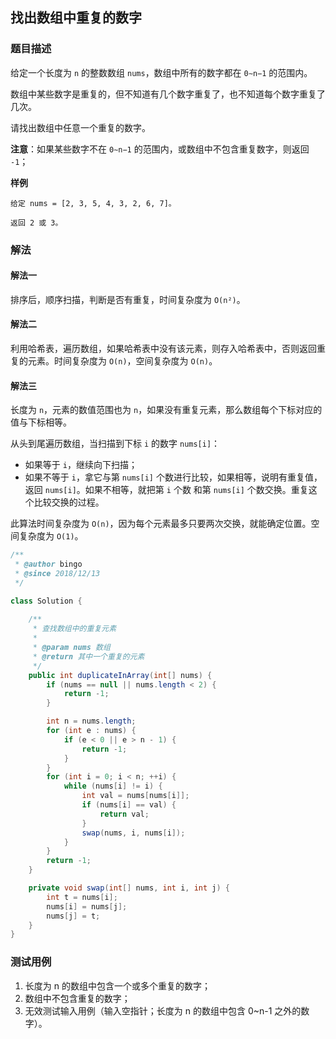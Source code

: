 ## 找出数组中重复的数字

### 题目描述
给定一个长度为 `n` 的整数数组 `nums`，数组中所有的数字都在 `0∼n−1` 的范围内。

数组中某些数字是重复的，但不知道有几个数字重复了，也不知道每个数字重复了几次。

请找出数组中任意一个重复的数字。

**注意**：如果某些数字不在 `0∼n−1` 的范围内，或数组中不包含重复数字，则返回 `-1`；

**样例**
```
给定 nums = [2, 3, 5, 4, 3, 2, 6, 7]。

返回 2 或 3。
```

### 解法
#### 解法一
排序后，顺序扫描，判断是否有重复，时间复杂度为 `O(n²)`。

#### 解法二
利用哈希表，遍历数组，如果哈希表中没有该元素，则存入哈希表中，否则返回重复的元素。时间复杂度为 `O(n)`，空间复杂度为 `O(n)`。

#### 解法三
长度为 `n`，元素的数值范围也为 `n`，如果没有重复元素，那么数组每个下标对应的值与下标相等。

从头到尾遍历数组，当扫描到下标 `i` 的数字 `nums[i]`：
- 如果等于 `i`，继续向下扫描；
- 如果不等于 `i`，拿它与第 `nums[i]` 个数进行比较，如果相等，说明有重复值，返回 `nums[i]`。如果不相等，就把第 `i` 个数 和第 `nums[i]` 个数交换。重复这个比较交换的过程。

此算法时间复杂度为 `O(n)`，因为每个元素最多只要两次交换，就能确定位置。空间复杂度为 `O(1)`。

```java
/**
 * @author bingo
 * @since 2018/12/13
 */

class Solution {
    
    /**
     * 查找数组中的重复元素
     * 
     * @param nums 数组
     * @return 其中一个重复的元素
     */
    public int duplicateInArray(int[] nums) {
        if (nums == null || nums.length < 2) {
            return -1;
        }

        int n = nums.length;
        for (int e : nums) {
            if (e < 0 || e > n - 1) {
                return -1;
            }
        }
        for (int i = 0; i < n; ++i) {
            while (nums[i] != i) {
                int val = nums[nums[i]];
                if (nums[i] == val) {
                    return val;
                }
                swap(nums, i, nums[i]);
            }
        }
        return -1;
    }

    private void swap(int[] nums, int i, int j) {
        int t = nums[i];
        nums[i] = nums[j];
        nums[j] = t;
    }
}
```

### 测试用例
1. 长度为 n 的数组中包含一个或多个重复的数字；
2. 数组中不包含重复的数字；
3. 无效测试输入用例（输入空指针；长度为 n 的数组中包含 0~n-1 之外的数字）。